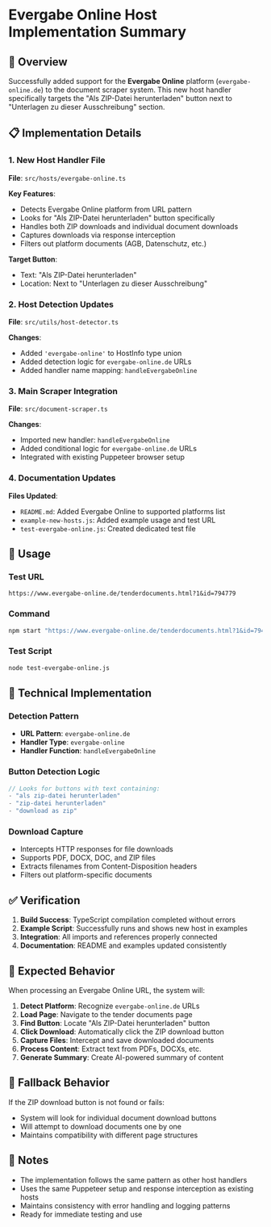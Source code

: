 # Evergabe Online Host Implementation Summary

## 🎯 Overview

Successfully added support for the **Evergabe Online** platform (`evergabe-online.de`) to the document scraper system. This new host handler specifically targets the "Als ZIP-Datei herunterladen" button next to "Unterlagen zu dieser Ausschreibung" section.

## 📋 Implementation Details

### 1. New Host Handler File
**File**: `src/hosts/evergabe-online.ts`

**Key Features**:
- Detects Evergabe Online platform from URL pattern
- Looks for "Als ZIP-Datei herunterladen" button specifically
- Handles both ZIP downloads and individual document downloads
- Captures downloads via response interception
- Filters out platform documents (AGB, Datenschutz, etc.)

**Target Button**: 
- Text: "Als ZIP-Datei herunterladen"
- Location: Next to "Unterlagen zu dieser Ausschreibung"

### 2. Host Detection Updates
**File**: `src/utils/host-detector.ts`

**Changes**:
- Added `'evergabe-online'` to HostInfo type union
- Added detection logic for `evergabe-online.de` URLs
- Added handler name mapping: `handleEvergabeOnline`

### 3. Main Scraper Integration
**File**: `src/document-scraper.ts`

**Changes**:
- Imported new handler: `handleEvergabeOnline`
- Added conditional logic for `evergabe-online.de` URLs
- Integrated with existing Puppeteer browser setup

### 4. Documentation Updates
**Files Updated**:
- `README.md`: Added Evergabe Online to supported platforms list
- `example-new-hosts.js`: Added example usage and test URL
- `test-evergabe-online.js`: Created dedicated test file

## 🚀 Usage

### Test URL
```
https://www.evergabe-online.de/tenderdocuments.html?1&id=794779
```

### Command
```bash
npm start "https://www.evergabe-online.de/tenderdocuments.html?1&id=794779"
```

### Test Script
```bash
node test-evergabe-online.js
```

## 🔧 Technical Implementation

### Detection Pattern
- **URL Pattern**: `evergabe-online.de`
- **Handler Type**: `evergabe-online`
- **Handler Function**: `handleEvergabeOnline`

### Button Detection Logic
```typescript
// Looks for buttons with text containing:
- "als zip-datei herunterladen"
- "zip-datei herunterladen" 
- "download as zip"
```

### Download Capture
- Intercepts HTTP responses for file downloads
- Supports PDF, DOCX, DOC, and ZIP files
- Extracts filenames from Content-Disposition headers
- Filters out platform-specific documents

## ✅ Verification

1. **Build Success**: TypeScript compilation completed without errors
2. **Example Script**: Successfully runs and shows new host in examples
3. **Integration**: All imports and references properly connected
4. **Documentation**: README and examples updated consistently

## 🎯 Expected Behavior

When processing an Evergabe Online URL, the system will:

1. **Detect Platform**: Recognize `evergabe-online.de` URLs
2. **Load Page**: Navigate to the tender documents page
3. **Find Button**: Locate "Als ZIP-Datei herunterladen" button
4. **Click Download**: Automatically click the ZIP download button
5. **Capture Files**: Intercept and save downloaded documents
6. **Process Content**: Extract text from PDFs, DOCXs, etc.
7. **Generate Summary**: Create AI-powered summary of content

## 🔄 Fallback Behavior

If the ZIP download button is not found or fails:
- System will look for individual document download buttons
- Will attempt to download documents one by one
- Maintains compatibility with different page structures

## 📝 Notes

- The implementation follows the same pattern as other host handlers
- Uses the same Puppeteer setup and response interception as existing hosts
- Maintains consistency with error handling and logging patterns
- Ready for immediate testing and use

